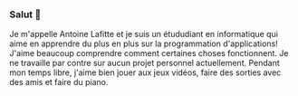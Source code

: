 ### Salut 👋

Je m'appelle Antoine Lafitte et je suis un étududiant en informatique qui aime en apprendre du plus en plus sur la programmation d'applications! J'aime beaucoup comprendre comment certaines choses fonctionnent. Je ne travaille par contre sur aucun projet personnel actuellement. Pendant mon temps libre, j'aime bien jouer aux jeux vidéos, faire des sorties avec des amis et faire du piano.
